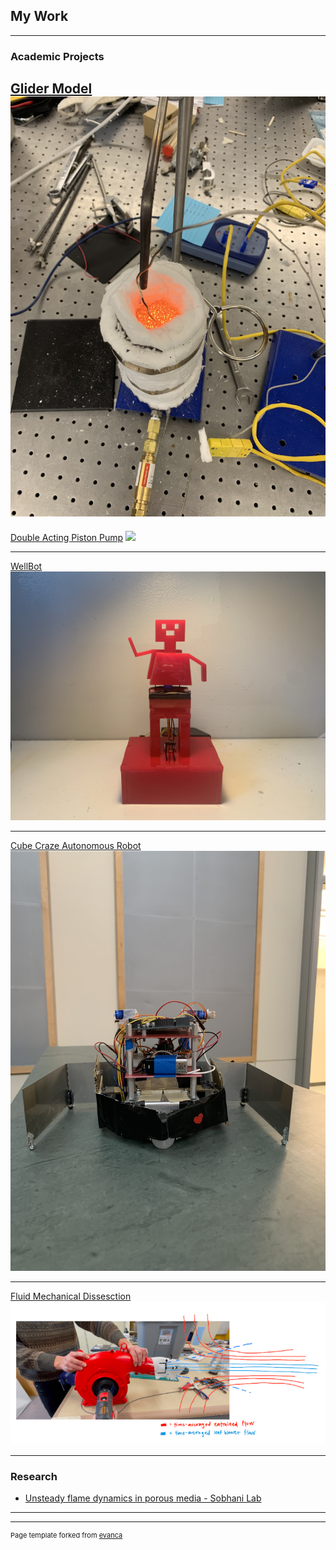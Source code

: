 ## My Work

---

### Academic Projects

[Glider Model](/sample_page)
<img src="images/IMG_3008.JPG?raw=true"/>
---

[Double Acting Piston Pump](http://example.com/)
<img src="images/Front Angled.jpg?raw=true"/>


---
[WellBot](/pdf/sample_presentation.pdf)
<img src="images/wellbot.JPG?raw=true"/>

---
[Cube Craze Autonomous Robot](http://example.com/)
<img src="images/yas.JPG?raw=true"/>

---
[Fluid Mechanical Dissesction](http://example.com/)
<img src="images/fluids.JPG?raw=true"/>


---

### Research

- [Unsteady flame dynamics in porous media - Sobhani Lab](http://sobhanilab.com//)

---




---
<p style="font-size:11px">Page template forked from <a href="https://github.com/evanca/quick-portfolio">evanca</a></p>
<!-- Remove above link if you don't want to attibute -->
